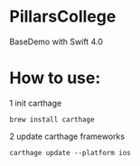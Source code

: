 # PillarsCollege
BaseDemo with Swift 4.0 
# How to use:
1 init carthage
```
brew install carthage
```
2 update carthage frameworks
```
carthage update --platform ios
```
